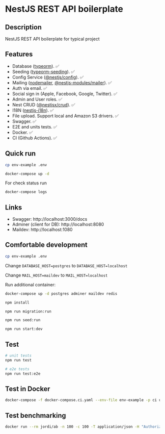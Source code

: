 # NestJS REST API boilerplate

## Description

NestJS REST API boilerplate for typical project

## Features

- Database ([typeorm](https://www.npmjs.com/package/typeorm)). :white_check_mark:
- Seeding ([typeorm-seeding](https://www.npmjs.com/package/typeorm-seeding)). :white_check_mark:
- Config Service ([@nestjs/config](https://www.npmjs.com/package/@nestjs/config)). :white_check_mark:
- Mailing ([nodemailer](https://www.npmjs.com/package/nodemailer), [@nestjs-modules/mailer](https://www.npmjs.com/package/@nestjs-modules/mailer)). :white_check_mark:
- Auth via email. :white_check_mark:
- Social sign in (Apple, Facebook, Google, Twitter). :white_check_mark:
- Admin and User roles. :white_check_mark:
- Nest CRUD ([@nestjsx/crud](https://www.npmjs.com/package/@nestjsx/crud)). :white_check_mark:
- I18N ([nestjs-i18n](https://www.npmjs.com/package/nestjs-i18n)). :white_check_mark:
- File upload. Support local and Amazon S3 drivers. :white_check_mark:
- Swagger. :white_check_mark:
- E2E and units tests. :white_check_mark:
- Docker. :white_check_mark:
- CI (Github Actions). :white_check_mark:

## Quick run

```bash
cp env-example .env

docker-compose up -d
```

For check status run

```bash
docker-compose logs
```

## Links

- Swagger: http://localhost:3000/docs
- Adminer (client for DB): http://localhost:8080
- Maildev: http://localhost:1080

## Comfortable development

```bash
cp env-example .env
```

Change `DATABASE_HOST=postgres` to `DATABASE_HOST=localhost`

Change `MAIL_HOST=maildev` to `MAIL_HOST=localhost`

Run additional container:

```bash
docker-compose up -d postgres adminer maildev redis
```

```bash
npm install

npm run migration:run

npm run seed:run

npm run start:dev
```

## Test

```bash
# unit tests
npm run test

# e2e tests
npm run test:e2e
```

## Test in Docker

```bash
docker-compose -f docker-compose.ci.yaml --env-file env-example -p ci up --build --exit-code-from api && docker-compose -p ci rm -svf
```

## Test benchmarking

```bash
docker run --rm jordi/ab -n 100 -c 100 -T application/json -H "Authorization: Bearer USER_TOKEN" -v 2 http://<server_ip>:3000/api/v1/users
```
